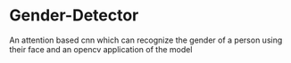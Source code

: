 # Gender-Detector
An attention based cnn which can recognize the gender of a person using their face and an opencv application of the model
